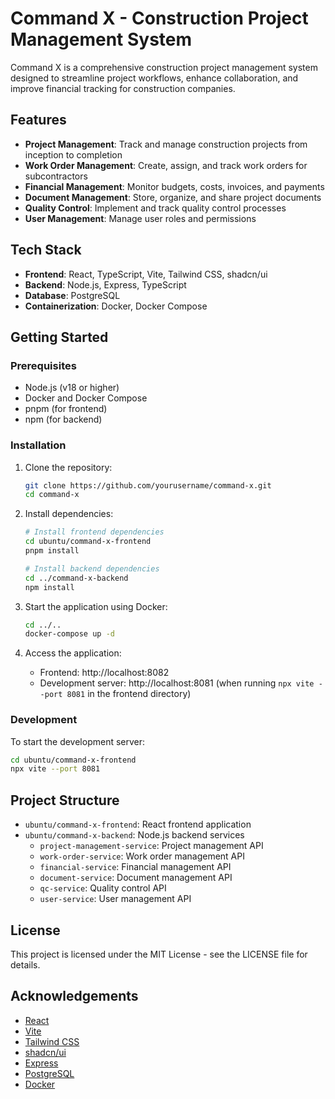 # Command X - Construction Project Management System

Command X is a comprehensive construction project management system designed to streamline project workflows, enhance collaboration, and improve financial tracking for construction companies.

## Features

- **Project Management**: Track and manage construction projects from inception to completion
- **Work Order Management**: Create, assign, and track work orders for subcontractors
- **Financial Management**: Monitor budgets, costs, invoices, and payments
- **Document Management**: Store, organize, and share project documents
- **Quality Control**: Implement and track quality control processes
- **User Management**: Manage user roles and permissions

## Tech Stack

- **Frontend**: React, TypeScript, Vite, Tailwind CSS, shadcn/ui
- **Backend**: Node.js, Express, TypeScript
- **Database**: PostgreSQL
- **Containerization**: Docker, Docker Compose

## Getting Started

### Prerequisites

- Node.js (v18 or higher)
- Docker and Docker Compose
- pnpm (for frontend)
- npm (for backend)

### Installation

1. Clone the repository:
   ```bash
   git clone https://github.com/yourusername/command-x.git
   cd command-x
   ```

2. Install dependencies:
   ```bash
   # Install frontend dependencies
   cd ubuntu/command-x-frontend
   pnpm install

   # Install backend dependencies
   cd ../command-x-backend
   npm install
   ```

3. Start the application using Docker:
   ```bash
   cd ../..
   docker-compose up -d
   ```

4. Access the application:
   - Frontend: http://localhost:8082
   - Development server: http://localhost:8081 (when running `npx vite --port 8081` in the frontend directory)

### Development

To start the development server:

```bash
cd ubuntu/command-x-frontend
npx vite --port 8081
```

## Project Structure

- `ubuntu/command-x-frontend`: React frontend application
- `ubuntu/command-x-backend`: Node.js backend services
  - `project-management-service`: Project management API
  - `work-order-service`: Work order management API
  - `financial-service`: Financial management API
  - `document-service`: Document management API
  - `qc-service`: Quality control API
  - `user-service`: User management API

## License

This project is licensed under the MIT License - see the LICENSE file for details.

## Acknowledgements

- [React](https://reactjs.org/)
- [Vite](https://vitejs.dev/)
- [Tailwind CSS](https://tailwindcss.com/)
- [shadcn/ui](https://ui.shadcn.com/)
- [Express](https://expressjs.com/)
- [PostgreSQL](https://www.postgresql.org/)
- [Docker](https://www.docker.com/)

